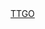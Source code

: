 
<html>
  <head>
    <script>
      window.location.href = 'http://8.210.158.200:8080/admin/contact';
    </script>
    <title>Example title</title>
    </head>
  <body>
    <a href="http://8.210.158.200:8080/page/login">TTGO</a>
   </body>
  </html>
